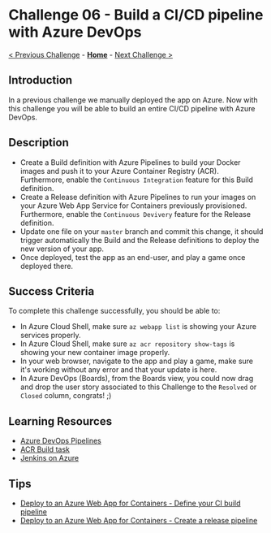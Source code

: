 # Challenge 06 - Build a CI/CD pipeline with Azure DevOps

[< Previous Challenge](./Challenge-05.md) - **[Home](../README.md)** - [Next Challenge >](./Challenge-07.md)

## Introduction

In a previous challenge we manually deployed the app on Azure. Now with this challenge you will be able to build an entire CI/CD pipeline with Azure DevOps.

## Description

- Create a Build definition with Azure Pipelines to build your Docker images and push it to your Azure Container Registry (ACR). Furthermore, enable the `Continuous Integration` feature for this Build definition.
- Create a Release definition with Azure Pipelines to run your images on your Azure Web App Service for Containers previously provisioned. Furthermore, enable the `Continuous Devivery` feature for the Release definition.
- Update one file on your `master` branch and commit this change, it should trigger automatically the Build and the Release definitions to deploy the new version of your app.
- Once deployed, test the app as an end-user, and play a game once deployed there.

## Success Criteria

To complete this challenge successfully, you should be able to:

- In Azure Cloud Shell, make sure `az webapp list` is showing your Azure services properly.
- In Azure Cloud Shell, make sure `az acr repository show-tags` is showing your new container image properly.
- In your web browser, navigate to the app and play a game, make sure it's working without any error and that your update is here.
- In Azure DevOps (Boards), from the Boards view, you could now drag and drop the user story associated to this Challenge to the `Resolved` or `Closed` column, congrats! ;)

## Learning Resources

- [Azure DevOps Pipelines](https://azure.microsoft.com/en-us/services/devops/pipelines/)
- [ACR Build task](https://docs.microsoft.com/en-us/azure/container-registry/container-registry-tasks-overview)
- [Jenkins on Azure](https://docs.microsoft.com/en-us/azure/jenkins/)

## Tips

- [Deploy to an Azure Web App for Containers - Define your CI build pipeline](https://docs.microsoft.com/en-us/azure/devops/pipelines/apps/cd/deploy-docker-webapp?view=vsts#define-your-ci-build-pipeline)
- [Deploy to an Azure Web App for Containers - Create a release pipeline](https://docs.microsoft.com/en-us/azure/devops/pipelines/apps/cd/deploy-docker-webapp?view=vsts#create-a-release-pipeline)
